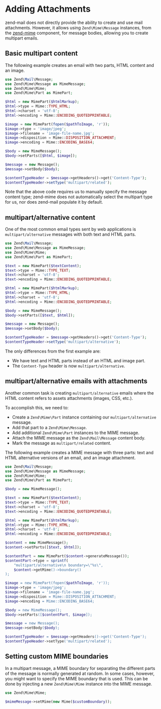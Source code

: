 # Adding Attachments

zend-mail does not directly provide the ability to create and use mail
attachments. However, it allows using `Zend\Mime\Message` instances, from the
[zend-mime](https://github.com/zendframework/zend-mime) component, for message
bodies, allowing you to create multipart emails.

## Basic multipart content

The following example creates an email with two parts, HTML content and an
image.

```php
use Zend\Mail\Message;
use Zend\Mime\Message as MimeMessage;
use Zend\Mime\Mime;
use Zend\Mime\Part as MimePart;

$html = new MimePart($htmlMarkup);
$html->type = Mime::TYPE_HTML;
$html->charset = 'utf-8';
$html->encoding = Mime::ENCODING_QUOTEDPRINTABLE;

$image = new MimePart(fopen($pathToImage, 'r'));
$image->type = 'image/jpeg';
$image->filename = 'image-file-name.jpg';
$image->disposition = Mime::DISPOSITION_ATTACHMENT;
$image->encoding = Mime::ENCODING_BASE64;

$body = new MimeMessage();
$body->setParts([$html, $image]);

$message = new Message();
$message->setBody($body);

$contentTypeHeader = $message->getHeaders()->get('Content-Type');
$contentTypeHeader->setType('multipart/related');
```

Note that the above code requires us to manually specify the message content
type; zend-mime does not automatically select the multipart type for us, nor
does zend-mail populate it by default.

## multipart/alternative content

One of the most common email types sent by web applications is
`multipart/alternative` messages with both text and HTML parts.

```php
use Zend\Mail\Message;
use Zend\Mime\Message as MimeMessage;
use Zend\Mime\Mime;
use Zend\Mime\Part as MimePart;

$text = new MimePart($textContent);
$text->type = Mime::TYPE_TEXT;
$text->charset = 'utf-8';
$text->encoding = Mime::ENCODING_QUOTEDPRINTABLE;

$html = new MimePart($htmlMarkup);
$html->type = Mime::TYPE_HTML;
$html->charset = 'utf-8';
$html->encoding = Mime::ENCODING_QUOTEDPRINTABLE;

$body = new MimeMessage();
$body->setParts([$text, $html]);

$message = new Message();
$message->setBody($body);

$contentTypeHeader = $message->getHeaders()->get('Content-Type');
$contentTypeHeader->setType('multipart/alternative');
```

The only differences from the first example are:

- We have text and HTML parts instead of an HTML and image part.
- The `Content-Type` header is now `multipart/alternative`.

## multipart/alternative emails with attachments

Another common task is creating `multipart/alternative` emails where the HTML
content refers to assets attachments (images, CSS, etc.).

To accomplish this, we need to:

- Create a `Zend\Mime\Part` instance containing our `multipart/alternative`
  message.
- Add that part to a `Zend\Mime\Message`.
- Add additional `Zend\Mime\Part` instances to the MIME message.
- Attach the MIME message as the `Zend\Mail\Message` content body.
- Mark the message as `multipart/related` content.

The following example creates a MIME message with three parts: text and HTML
alternative versions of an email, and an image attachment.

```php
use Zend\Mail\Message;
use Zend\Mime\Message as MimeMessage;
use Zend\Mime\Mime;
use Zend\Mime\Part as MimePart;

$body = new MimeMessage();

$text = new MimePart($textContent);
$text->type = Mime::TYPE_TEXT;
$text->charset = 'utf-8';
$text->encoding = Mime::ENCODING_QUOTEDPRINTABLE;

$html = new MimePart($htmlMarkup);
$html->type = Mime::TYPE_HTML;
$html->charset = 'utf-8';
$html->encoding = Mime::ENCODING_QUOTEDPRINTABLE;

$content = new MimeMessage();
$content->setParts([$text, $html]);

$contentPart = new MimePart($content->generateMessage());
$contentPart->type = sprintf(
    "multipart/alternative\n boundary=\"%s\",
    $content->getMime()->boundary()
);

$image = new MimePart(fopen($pathToImage, 'r'));
$image->type = 'image/jpeg';
$image->filename = 'image-file-name.jpg';
$image->disposition = Mime::DISPOSITION_ATTACHMENT;
$image->encoding = Mime::ENCODING_BASE64;

$body = new MimeMessage();
$body->setParts([$contentPart, $image]);

$message = new Message();
$message->setBody($body);

$contentTypeHeader = $message->getHeaders()->get('Content-Type');
$contentTypeHeader->setType('multipart/related');
```

## Setting custom MIME boundaries

In a multipart message, a MIME boundary for separating the different parts of
the message is normally generated at random. In some cases, however, you might
want to specify the MIME boundary that is used. This can be done by injecting a
new `Zend\Mime\Mime` instance into the MIME message.

```php
use Zend\Mime\Mime;

$mimeMessage->setMime(new Mime($customBoundary));
```
